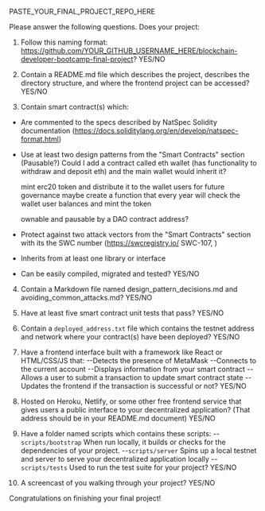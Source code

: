 PASTE_YOUR_FINAL_PROJECT_REPO_HERE

Please answer the following questions. Does your project:

1. Follow this naming format: https://github.com/YOUR_GITHUB_USERNAME_HERE/blockchain-developer-bootcamp-final-project? YES/NO

2. Contain a README.md file which describes the project, describes the directory structure, and where the frontend project can be accessed? YES/NO

3. Contain smart contract(s) which:

- Are commented to the specs described by NatSpec Solidity documentation
  (https://docs.soliditylang.org/en/develop/natspec-format.html)
- Use at least two design patterns from the "Smart Contracts" section
  (Pausable?)
  Could I add a contract called eth wallet (has functionality to withdraw and deposit eth) and the main wallet would inherit it?

  mint erc20 token and distribute it to the wallet users for future governance
  maybe create a function that every year will check the wallet user balances and mint the token

  ownable and pausable by a DAO contract address?

- Protect against two attack vectors from the "Smart Contracts" section with its the SWC number
  (https://swcregistry.io/ SWC-107, )
- Inherits from at least one library or interface
- Can be easily compiled, migrated and tested? YES/NO

4. Contain a Markdown file named design_pattern_decisions.md and avoiding_common_attacks.md? YES/NO

5. Have at least five smart contract unit tests that pass? YES/NO

6. Contain a `deployed_address.txt` file which contains the testnet address and network where your contract(s) have been deployed? YES/NO

7. Have a frontend interface built with a framework like React or HTML/CSS/JS that:
   --Detects the presence of MetaMask
   --Connects to the current account
   --Displays information from your smart contract
   --Allows a user to submit a transaction to update smart contract state
   --Updates the frontend if the transaction is successful or not? YES/NO

8. Hosted on Heroku, Netlify, or some other free frontend service that gives users a public interface to your decentralized application? (That address should be in your README.md document) YES/NO

9. Have a folder named scripts which contains these scripts:
   --`scripts/bootstrap` When run locally, it builds or checks for the dependencies of your project.
   --`scripts/server` Spins up a local testnet and server to serve your decentralized application locally
   --`scripts/tests` Used to run the test suite for your project? YES/NO

10. A screencast of you walking through your project? YES/NO

Congratulations on finishing your final project!
